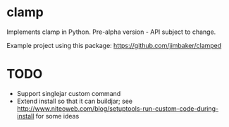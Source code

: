clamp
=====

Implements clamp in Python. Pre-alpha version - API subject to change.

Example project using this package:
https://github.com/jimbaker/clamped


TODO
====

* Support singlejar custom command
* Extend install so that it can buildjar; see http://www.niteoweb.com/blog/setuptools-run-custom-code-during-install for some ideas


